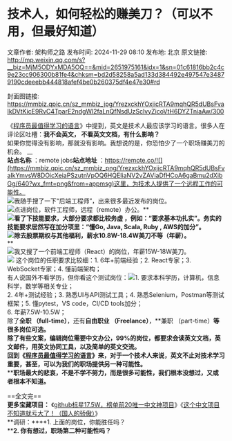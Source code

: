 # 技术人，如何轻松的赚美刀？（可以不用，但最好知道）

文章作者: 架构师之路
发布时间: 2024-11-29 08:10
发布地: 北京
原文链接: http://mp.weixin.qq.com/s?__biz=MjM5ODYxMDA5OQ==&mid=2651975161&idx=1&sn=01c61816bb2c4c9e23cc906300b81fe4&chksm=bd2d58258a5ad133d384492e497547e34879190cdeeebb444818afef4be0b260375df4e47e30#rd

封面图链接: https://mmbiz.qpic.cn/sz_mmbiz_jpg/YrezxckhYOxjicRTA9mqhQR5dUBsFvaIkDVtKicE9RvC4TparE2ndgWl2faLnQfNsdUzSclvyZicoVtH6DYZTniaAw/300

《[程序员最值得学习的语言](https://mp.weixin.qq.com/s?__biz=MjM5ODYxMDA5OQ==&mid=2651974811&idx=1&sn=c188cd2d17f9c2219bf6725b82444027&scene=21#wechat_redirect)》中提到，英文是技术人最应该学习的语言。很多人在评论区吐槽：**我不会英文，
不看英文文档，有什么影响？**  
如果你觉得没有影响，那就没有影响。我想说的是，你恐怕少了一个职场赚美刀的机会。 __  
**站点名称** ：remote jobs**站点地址**
：https://remote.co/![](https://mmbiz.qpic.cn/sz_mmbiz_png/YrezxckhYOxjicRTA9mqhQR5dUBsFvaIkYmvsW8DOicXeiaPSzutnVpOQ6HQEIiaNV2vZAViaDfHCoA6gaBmu2dXibGg/640?wx_fmt=png&from=appmsg)这里，为技术人提供了一个远程工作的可能性。  
![](https://mmbiz.qpic.cn/sz_mmbiz_png/YrezxckhYOxjicRTA9mqhQR5dUBsFvaIk0YmGXh5oph2qlYeLJwlsxLIK37OaAeTJBkq0It5ibhrMtXO64iaZwibYw/640?wx_fmt=png&from=appmsg)我随手搜了一下“后端工程师”，出来很多最近发布的岗位。  
![](https://mmbiz.qpic.cn/sz_mmbiz_png/YrezxckhYOxjicRTA9mqhQR5dUBsFvaIkI2aN7EYDuIUsRAluAqDrdtqjMq4ibsaMrof4anB0P3YsCVwkMpiavcXg/640?wx_fmt=png&from=appmsg)点进岗位，软件工程师，远程（remote）办公。**  
**![](https://mmbiz.qpic.cn/sz_mmbiz_png/YrezxckhYOxjicRTA9mqhQR5dUBsFvaIkjziaO1qAxDjozlzJdkE678PeLOhvNeW5I0A1ZmPGQV2zQ3606ZKx3Kg/640?wx_fmt=png&from=appmsg)看了下技能要求，大部分要求都比较务虚
，例如：“要求基本功扎实”。务实的技能要求居然写在加分项里：“懂Go, Java, Scala, Ruby , AWS的加分”。  
![](https://mmbiz.qpic.cn/sz_mmbiz_png/YrezxckhYOxjicRTA9mqhQR5dUBsFvaIkJXfMEKthonTWvScX85aWB9xrwWTysnsFuh9hKxUCuPV8M14eLXwsRg/640?wx_fmt=png&from=appmsg)除去股票期权与其他福利，薪水10.8W-18.4W美刀不等（年薪）。**  
**  
![](https://mmbiz.qpic.cn/sz_mmbiz_png/YrezxckhYOxjicRTA9mqhQR5dUBsFvaIkfeemd1KsCSSpJmdhz9W4Uq62wMUiaXwF6Gx8oPnIaicYV8M2kxhHfDBg/640?wx_fmt=png&from=appmsg)我又搜了一个前端工程师（React）的岗位，年薪15W-18W美刀。  
![](https://mmbiz.qpic.cn/sz_mmbiz_png/YrezxckhYOxjicRTA9mqhQR5dUBsFvaIkLPfwCuqOFCia7lMZF4qI6jiaOJHUA0ZxicH2jzJtxtRVSjo6h0RtvTsqw/640?wx_fmt=png&from=appmsg)
这个岗位的任职要求比较细：1\. 6年+前端经验；2\. React专家；3\. WebSocket专家；4\. 懂前端架构；  
有人说国外不看学历，但你看这个测试岗位：![](https://mmbiz.qpic.cn/sz_mmbiz_png/YrezxckhYOxjicRTA9mqhQR5dUBsFvaIk3OZFAgd5VyyKZ3bmmbK6x4zVfwicQ0SFexhVQ6XjMribQ0c0WKKm6XHg/640?wx_fmt=png&from=appmsg)1\.
要求本科学历，计算机，信息科学，数学等相关专业；  
2\. 4年+测试经验；3\. 熟悉UI与API测试工具；4\. 熟悉Selenium，Postman等测试框架；5\. 懂pytest，VS
code，CI/CD tools加分；  
6\. 年薪7.5W-10.5W；  
除了**全职 （full-time）**，还有**自由职业 （Freelance）**，**兼职 （part-time）**等很多岗位可选。  
除了有些文案，编辑岗位需要中文办公，99%的岗位，都要求会读英文文档，英文邮件，用英文协同工具，以及简单的英文交流。  
回到《[程序员最值得学习的语言](https://mp.weixin.qq.com/s?__biz=MjM5ODYxMDA5OQ==&mid=2651974811&idx=1&sn=c188cd2d17f9c2219bf6725b82444027&scene=21#wechat_redirect)》来，对于一个技术人来说，英文不止对技术学习重要，甚至，可以为我们的职场提供另一种可能性。**  
****职场最大的悲哀，不是不学不努力，而是很多可能性，我们根本没想过，又或者根本不知道。**  
  
==全文完==  
**更多宝藏项目：**
《[github标星17.5W，榜单前20唯一中文神项目](http://mp.weixin.qq.com/s?__biz=MjM5ODYxMDA5OQ==&mid=2651974523&idx=1&sn=1a9f510cbd201a55e917643b6440df2f&chksm=bd2d5ea78a5ad7b1b18feda1fb4f1e355bd3e937bebd4e35e8e2326d62f15f155010f3552540&scene=21#wechat_redirect)》《[这个中文项目不知道就亏大了！（国人的骄傲）](https://mp.weixin.qq.com/s?__biz=MjM5ODYxMDA5OQ==&mid=2651975101&idx=1&sn=d210a0ffb95898c5c872a45432e6fac9&scene=21#wechat_redirect)》  
**调研：****1\. 上面的岗位，你能胜任吗？  
****2\. 你有想过，职场第二种可能性吗？**  
  
  
  

